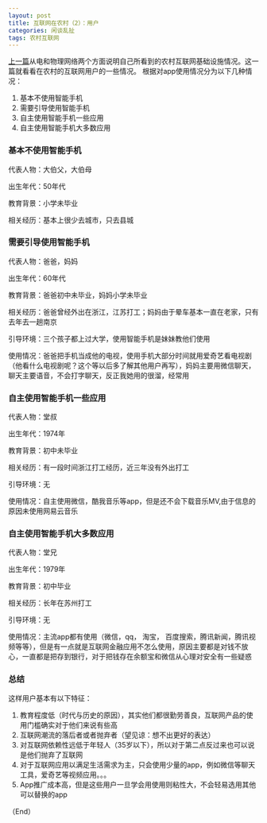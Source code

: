 ```yaml
---
layout: post
title: 互联网在农村（2）：用户
categories: 闲谈乱扯
tags: 农村互联网
---
```



[上一篇](http://myself659.github.io/coutry-internet-infra/)从电和物理网络两个方面说明自己所看到的农村互联网基础设施情况。这一篇就看看在农村的互联网用户的一些情况。 根据对app使用情况分为以下几种情况：

1. 基本不使用智能手机 
2. 需要引导使用智能手机
3. 自主使用智能手机一些应用 
4. 自主使用智能手机大多数应用 


### 基本不使用智能手机  

代表人物：大伯父，大伯母 

出生年代：50年代 

教育背景：小学未毕业

相关经历：基本上很少去城市，只去县城


### 需要引导使用智能手机  

代表人物：爸爸，妈妈 

出生年代：60年代 

教育背景：爸爸初中未毕业，妈妈小学未毕业 

相关经历：爸爸曾经外出在浙江，江苏打工；妈妈由于晕车基本一直在老家，只有去年去一趟南京

引导环境：三个孩子都上过大学，使用智能手机是妹妹教他们使用 

使用情况：爸爸把手机当成他的电视，使用手机大部分时间就用爱奇艺看电视剧（他看什么电视剧呢？这个等以后多了解其他用户再写），妈妈主要用微信聊天，聊天主要语音，不会打字聊天，反正我她用的很溜，经常用 

### 自主使用智能手机一些应用  

代表人物：堂叔

出生年代：1974年  

教育背景：初中未毕业

相关经历：有一段时间浙江打工经历，近三年没有外出打工

引导环境：无 

使用情况：自主使用微信，酷我音乐等app，但是还不会下载音乐MV,由于信息的原因未使用网易云音乐 


### 自主使用智能手机大多数应用  

代表人物：堂兄

出生年代：1979年  

教育背景：初中毕业

相关经历：长年在苏州打工

引导环境：无 

使用情况：主流app都有使用（微信，qq， 淘宝， 百度搜索，腾讯新闻，腾讯视频等等），但是有一点就是互联网金融应用不怎么使用，原因主要都是对钱不放心，一直都是把存到银行，对于把钱存在余额宝和微信从心理对安全有一些疑惑 





### 总结

这样用户基本有以下特征：

1.  教育程度低（时代与历史的原因），其实他们都很勤劳善良，互联网产品的使用门槛确实对于他们来说有些高
2.  互联网潮流的落后者或者抛弃者（望见谅：想不出更好的表达）
3.  对互联网依赖性远低于年轻人（35岁以下），所以对于第二点反过来也可以说是他们抛弃了互联网
4.  对于互联网应用以满足生活需求为主，只会使用少量的app，例如微信等聊天工具，爱奇艺等视频应用。。。 
5.  App推广成本高，但是这些用户一旦学会用使用则粘性大，不会轻易选用其他可以替换的app

（End）



